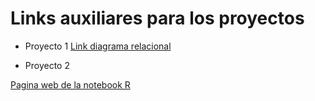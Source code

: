# Links auxiliares para los proyectos

* Proyecto 1
[Link diagrama relacional](CursoPrope/TableroPowerBI/DiagramaRelacional.html)

* Proyecto 2

[Pagina web de la notebook R](AccionesGoogle/Notebook_pagina.html)
